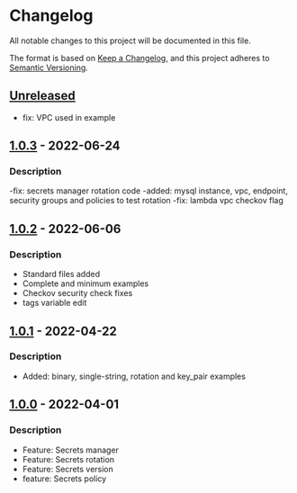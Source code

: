 # Changelog
All notable changes to this project will be documented in this file.

The format is based on [Keep a Changelog](https://keepachangelog.com/en/1.0.0/),
and this project adheres to [Semantic Versioning](https://semver.org/spec/v2.0.0.html).


## [Unreleased]
- fix: VPC used in example

## [1.0.3] - 2022-06-24
### Description
-fix: secrets manager rotation code
-added: mysql instance, vpc, endpoint, security groups and policies to test rotation
-fix: lambda vpc checkov flag

## [1.0.2] - 2022-06-06
### Description
- Standard files added
- Complete and minimum examples
- Checkov security check fixes
- tags variable edit

## [1.0.1] - 2022-04-22
### Description
- Added: binary, single-string, rotation and key_pair examples

## [1.0.0] - 2022-04-01
### Description
- Feature: Secrets manager
- Feature: Secrets rotation
- Feature: Secrets version
- feature: Secrets policy

[Unreleased]: https://github.com/boldlink/terraform-aws-secretsmanager/compare/1.0.2...HEAD

[1.0.3]: https://github.com/boldlink/terraform-aws-secretsmanager/releases/tag/1.0.3

[1.0.2]: https://github.com/boldlink/terraform-aws-secretsmanager/releases/tag/1.0.2

[1.0.1]: https://github.com/boldlink/terraform-aws-secretsmanager/releases/tag/v1.0.1

[1.0.0]: https://github.com/boldlink/terraform-aws-secretsmanager/releases/tag/v1.0.0
